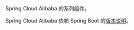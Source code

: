 Spring Cloud Alibaba 的系列组件。

Spring Cloud Alibaba 依赖 Spring Boot 的[版本说明](https://github.com/alibaba/spring-cloud-alibaba/wiki/版本说明)。